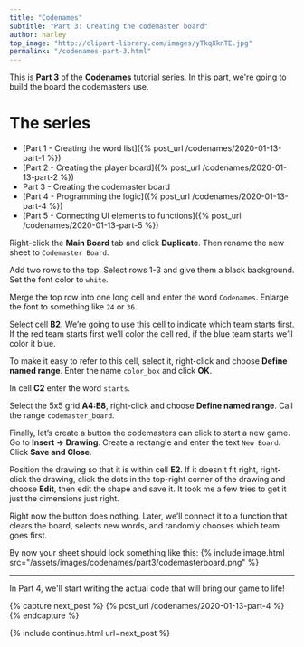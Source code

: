 ```yaml
---
title: "Codenames"
subtitle: "Part 3: Creating the codemaster board"
author: harley
top_image: "http://clipart-library.com/images/yTkqXknTE.jpg"
permalink: "/codenames-part-3.html"
---
```

This is **Part 3** of the **Codenames** tutorial series. In this part, we're going to build the board the codemasters use.

# The series
* [Part 1 - Creating the word list]({% post_url /codenames/2020-01-13-part-1 %})
* [Part 2 - Creating the player board]({% post_url /codenames/2020-01-13-part-2 %})
* Part 3 - Creating the codemaster board
* [Part 4 - Programming the logic]({% post_url /codenames/2020-01-13-part-4 %})
* [Part 5 - Connecting UI elements to functions]({% post_url /codenames/2020-01-13-part-5 %})

Right-click the **Main Board** tab and click **Duplicate**. Then rename the new sheet to `Codemaster Board`.

Add two rows to the top. Select rows 1-3 and give them a black background. Set the font color to `white`.

Merge the top row into one long cell and enter the word `Codenames`. Enlarge the font to something like `24` or `36`.

Select cell **B2**. We’re going to use this cell to indicate which team starts first. If the red team starts first we’ll color the cell red, if the blue team starts we’ll color it blue. 

To make it easy to refer to this cell, select it, right-click and choose **Define named range**. Enter the name `color_box` and click **OK**.

In cell **C2** enter the word `starts`.

Select the 5x5 grid **A4:E8**, right-click and choose **Define named range**. Call the range `codemaster_board`.

Finally, let’s create a button the codemasters can click to start a new game. Go to **Insert → Drawing**. Create a rectangle and enter the text `New Board`. Click **Save and Close**. 

Position the drawing so that it is within cell **E2**. If it doesn't fit right, right-click the drawing, click the dots in the top-right corner of the drawing and choose **Edit**, then edit the shape and save it. It took me a few tries to get it just the dimensions just right. 

Right now the button does nothing. Later, we’ll connect it to a function that clears the board, selects new words, and randomly chooses which team goes first.

By now your sheet should look something like this:
{% include image.html src="/assets/images/codenames/part3/codemasterboard.png" %}

-------
In Part 4, we'll start writing the actual code that will bring our game to life!

{% capture next_post %}
    {% post_url /codenames/2020-01-13-part-4 %}
{% endcapture %}

{% include continue.html url=next_post %}
